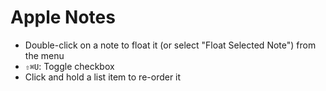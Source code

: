 # Apple Notes

- Double-click on a note to float it (or select "Float Selected Note") from the menu
- `⇧⌘U`: Toggle checkbox
- Click and hold a list item to re-order it
